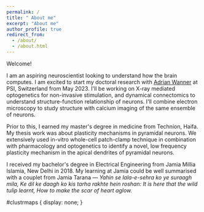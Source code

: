 ```yaml
---
permalink: /
title: " About me"
excerpt: "About me"
author_profile: true
redirect_from: 
  - /about/
  - /about.html
---
```


Welcome!

I am an aspiring neuroscientist looking to understand how the brain 
computes. I am excited to start my doctoral research with <a href="https://www.psi.ch/en/lnb/people/adrian-andreas-wanner">Adrian Wanner</a>  at PSI, Switzerland
from May 2023. I'll be working on X-ray mediated optogenetics for non-invasive stimulation,
and dynamical connectomics to understand structure-function 
relationship of neurons. I'll combine electron microscopy to study 
structure with calcium imaging of the same ensemble of neurons.

Prior to this, I earned my master's degree in medicine from Technion, Haifa. My
thesis work was about plasticity mechanisms in pyramidal neurons. We extensively
used in-vitro whole-cell patch-clamp technique in combination with pharmacology
and optogenetics to identify a novel, low frequency plasticity mechanism in the apical
dendrites of pyramidal neurons.

I received my bachelor's degree in Electrical Engineering
from Jamia Millia Islamia, New Delhi in 2018. My learning at Jamia could
be well summarised with a couplet from Jamia Tarana — <i>Yahin se lala-e-sehra ko ye suraagh mila,
Ke dil ke daagh ko kis tarha rakhte hein roshan:</i> <i>It is here that the wild tulip learnt,
How to make the scar of heart aglow.</i>





<script type="text/javascript" id="clustrmaps" src="//clustrmaps.com/map_v2.js?d=6cCnZuQi2VqRnr2YQinvgJOfLY2c5Am1qIdwP0AiqRk&cl=000000&w=6"></script>

#clustrmaps {
  display: none;
}
